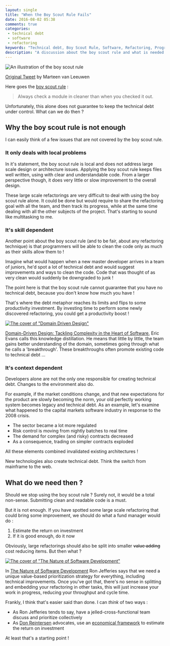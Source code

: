 ```yaml
---
layout: single
title: "When the Boy Scout Rule Fails"
date: 2016-08-02 05:38
comments: true
categories:
 - technical debt
 - software
 - refactoring
keywords: "Technical debt, Boy Scout Rule, Software, Refactoring, Programming"
description: "A discussion about the boy scout rule and what is needed to deal with large scale refactorings"
---
```

![An illustration of the boy scout rule]({{site.url}}{{site.baseurl}}/imgs/2016-08-02-when-the-boy-scout-rule-fails/boy-scout-rule.jpg)<div class="image-credits">[Original Tweet](http://bit.ly/2osQoyg) by Marteen van Leeuwen</div>

Here goes the [boy scout rule](http://programmer.97things.oreilly.com/wiki/index.php/The_Boy_Scout_Rule) :

> Always check a module in cleaner than when you checked it out.

Unfortunately, this alone does not guarantee to keep the technical debt under control. What can we do then ?

## Why the boy scout rule is not enough

I can easily think of a few issues that are not covered by the boy scout rule.

### It only deals with local problems

In it's statement, the boy scout rule is local and does not address large scale design or architecture issues. Applying the boy scout rule keeps files well written, using with clear and understandable code. From a larger perspective though, it does very little or slow improvement to the overall design.

These large scale refactorings are very difficult to deal with using the boy scout rule alone. It could be done but would require to share the refactoring goal with all the team, and then track its progress, while at the same time dealing with all the other subjects of the project. That's starting to sound like multitasking to me.

### It's skill dependent

Another point about the boy scout rule (and to be fair, about any refactoring technique) is that programmers will be able to clean the code only as much as their skills allow them to !

Imagine what would happen when a new master developer arrives in a team of juniors, he'd spot a lot of technical debt and would suggest improvements and ways to clean the code. Code that was thought of as very clean would suddenly be downgraded to junk !

The point here is that the boy scout rule cannot guarantee that you have no technical debt, because you don't know how much you have !

That's where the debt metaphor reaches its limits and flips to some productivity investment. By investing time to perform some newly discovered refactoring, you could get a productivity boost !

[![The cover of "Domain Driven Design"]({{site.url}}{{site.baseurl}}/imgs/2016-08-02-when-the-boy-scout-rule-fails/ddd.jpg)](https://www.amazon.com/Domain-Driven-Design-Tackling-Complexity-Software/dp/0321125215/ref=sr_1_1?tag=pbourgau-20&amp;ie=UTF8&qid=1470200818&sr=8-1&keywords=domain+driven+design)

[Domain-Driven Design: Tackling Complexity in the Heart of Software](https://www.amazon.com/Domain-Driven-Design-Tackling-Complexity-Software/dp/0321125215/ref=sr_1_1?tag=pbourgau-20&amp;ie=UTF8&qid=1470200818&sr=8-1&keywords=domain+driven+design), Eric Evans calls this knowledge distillation. He means that little by little, the team gains better understanding of the domain, sometimes going through what he calls a 'breakthrough'. These breakthroughs often promote existing code to technical debt ...

### It's context dependent

Developers alone are not the only one responsible for creating technical debt. Changes to the environment also do.

For example, if the market conditions change, and that new expectations for the product are slowly becoming the norm, your old perfectly working system becomes legacy and technical debt. As an example, let's examine what happened to the capital markets software industry in response to the 2008 crisis.

* The sector became a lot more regulated
* Risk control is moving from nightly batches to real time
* The demand for complex (and risky) contracts decreased
* As a consequence, trading on simpler contracts exploded

All these elements combined invalidated existing architectures !

New technologies also create technical debt. Think the switch from mainframe to the web.

## What do we need then ?

Should we stop using the boy scout rule ? Surely not, it would be a total non-sense. Submitting clean and readable code is a must.

But it is not enough. If you have spotted some large scale refactoring that could bring some improvement, we should do what a fund manager would do :

1. Estimate the return on investment
2. If it is good enough, do it now

Obviously, large refactorings should also be split into smaller ~~value adding~~ cost reducing items. But then what ?

[![The cover of "The Nature of Software Development"]({{site.url}}{{site.baseurl}}/imgs/2016-08-02-when-the-boy-scout-rule-fails/nature-of-software.jpg)](https://www.amazon.com/Nature-Software-Development-Simple-Valuable/dp/1941222374/ref=sr_1_1?tag=pbourgau-20&amp;ie=UTF8&qid=1470290668&sr=8-1&keywords=the+nature+of+software+development)

In [The Nature of Software Development](https://www.amazon.com/Nature-Software-Development-Simple-Valuable/dp/1941222374/ref=sr_1_1?tag=pbourgau-20&amp;ie=UTF8&qid=1470290668&sr=8-1&keywords=the+nature+of+software+development) Ron Jefferies says that we need a unique value-based prioritization strategy for everything, including technical improvements. Once you've got that, there's no sense in splitting and embedding your refactoring in other tasks, this will just increase your work in progress, reducing your throughput and cycle time.

Frankly, I think that's easier said than done. I can *think* of two ways :

* As Ron Jefferies tends to say, have a jelled-cross-functional team discuss and prioritize collectively
* As [Don Reintersen](http://reinertsenassociates.com/technical-debt-adding-math-metaphor/) advocates, use an [economical framework](/a-plan-for-technical-debt-lean-software-development-part-7/) to estimate the return on investment

At least that's a starting point !
